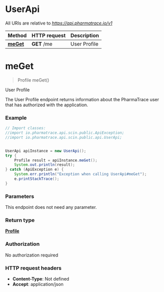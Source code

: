 # UserApi

All URIs are relative to *https://api.pharmatrace.io/v1*

Method | HTTP request | Description
------------- | ------------- | -------------
[**meGet**](UserApi.md#meGet) | **GET** /me | User Profile


<a name="meGet"></a>
# **meGet**
> Profile meGet()

User Profile

The User Profile endpoint returns information about the PharmaTrace user that has authorized with the application.

### Example
```java
// Import classes:
//import io.pharmatrace.api.scin.public.ApiException;
//import io.pharmatrace.api.scin.public.api.UserApi;


UserApi apiInstance = new UserApi();
try {
    Profile result = apiInstance.meGet();
    System.out.println(result);
} catch (ApiException e) {
    System.err.println("Exception when calling UserApi#meGet");
    e.printStackTrace();
}
```

### Parameters
This endpoint does not need any parameter.

### Return type

[**Profile**](Profile.md)

### Authorization

No authorization required

### HTTP request headers

 - **Content-Type**: Not defined
 - **Accept**: application/json

